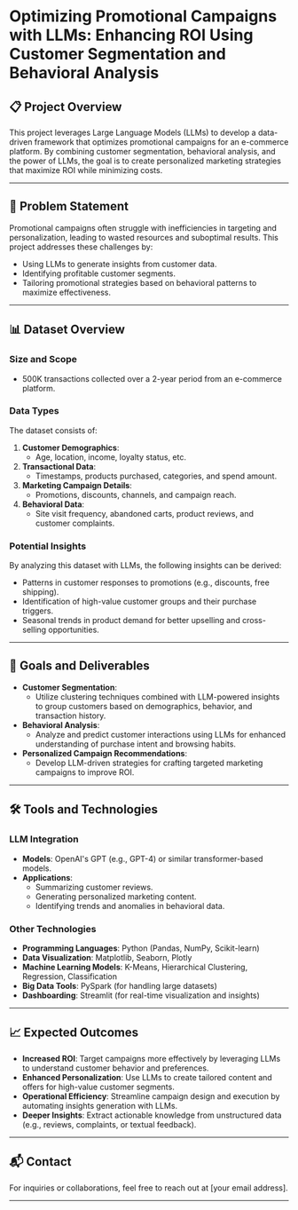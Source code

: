# Optimizing Promotional Campaigns with LLMs: Enhancing ROI Using Customer Segmentation and Behavioral Analysis

## 📋 Project Overview
This project leverages Large Language Models (LLMs) to develop a data-driven framework that optimizes promotional campaigns for an e-commerce platform. By combining customer segmentation, behavioral analysis, and the power of LLMs, the goal is to create personalized marketing strategies that maximize ROI while minimizing costs.

---

## 🧩 Problem Statement
Promotional campaigns often struggle with inefficiencies in targeting and personalization, leading to wasted resources and suboptimal results. This project addresses these challenges by:
- Using LLMs to generate insights from customer data.
- Identifying profitable customer segments.
- Tailoring promotional strategies based on behavioral patterns to maximize effectiveness.

---

## 📊 Dataset Overview

### **Size and Scope**
- 500K transactions collected over a 2-year period from an e-commerce platform.

### **Data Types**
The dataset consists of:
1. **Customer Demographics**:
   - Age, location, income, loyalty status, etc.
2. **Transactional Data**:
   - Timestamps, products purchased, categories, and spend amount.
3. **Marketing Campaign Details**:
   - Promotions, discounts, channels, and campaign reach.
4. **Behavioral Data**:
   - Site visit frequency, abandoned carts, product reviews, and customer complaints.

### **Potential Insights**
By analyzing this dataset with LLMs, the following insights can be derived:
- Patterns in customer responses to promotions (e.g., discounts, free shipping).
- Identification of high-value customer groups and their purchase triggers.
- Seasonal trends in product demand for better upselling and cross-selling opportunities.

---

## 🚀 Goals and Deliverables
- **Customer Segmentation**:
  - Utilize clustering techniques combined with LLM-powered insights to group customers based on demographics, behavior, and transaction history.
- **Behavioral Analysis**:
  - Analyze and predict customer interactions using LLMs for enhanced understanding of purchase intent and browsing habits.
- **Personalized Campaign Recommendations**:
  - Develop LLM-driven strategies for crafting targeted marketing campaigns to improve ROI.

---

## 🛠️ Tools and Technologies

### **LLM Integration**
- **Models**: OpenAI's GPT (e.g., GPT-4) or similar transformer-based models.
- **Applications**:
  - Summarizing customer reviews.
  - Generating personalized marketing content.
  - Identifying trends and anomalies in behavioral data.

### **Other Technologies**
- **Programming Languages**: Python (Pandas, NumPy, Scikit-learn)
- **Data Visualization**: Matplotlib, Seaborn, Plotly
- **Machine Learning Models**: K-Means, Hierarchical Clustering, Regression, Classification
- **Big Data Tools**: PySpark (for handling large datasets)
- **Dashboarding**: Streamlit (for real-time visualization and insights)

---

## 📈 Expected Outcomes
- **Increased ROI**: Target campaigns more effectively by leveraging LLMs to understand customer behavior and preferences.
- **Enhanced Personalization**: Use LLMs to create tailored content and offers for high-value customer segments.
- **Operational Efficiency**: Streamline campaign design and execution by automating insights generation with LLMs.
- **Deeper Insights**: Extract actionable knowledge from unstructured data (e.g., reviews, complaints, or textual feedback).

---

## 📬 Contact
For inquiries or collaborations, feel free to reach out at [your email address].

---
